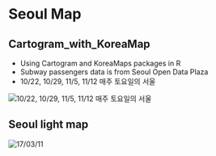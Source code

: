 # Seoul Map

## Cartogram_with_KoreaMap
- Using Cartogram and KoreaMaps packages in R
- Subway passengers data is from Seoul Open Data Plaza
- 10/22, 10/29, 11/5, 11/12 매주 토요일의 서울

![10/22, 10/29, 11/5, 11/12 매주 토요일의 서울](https://kmangyo.files.wordpress.com/2016/11/cart_seoul.gif?w=840)

## Seoul light map

![17/03/11](https://i1.wp.com/khg423.dothome.co.kr/wp-content/uploads/2017/03/YNy9QsI.gif?resize=722%2C701)

